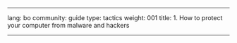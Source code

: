 

---

lang: bo
community: guide
type: tactics
weight: 001
title: 1. How to protect your computer from malware and hackers

---

<stub>

